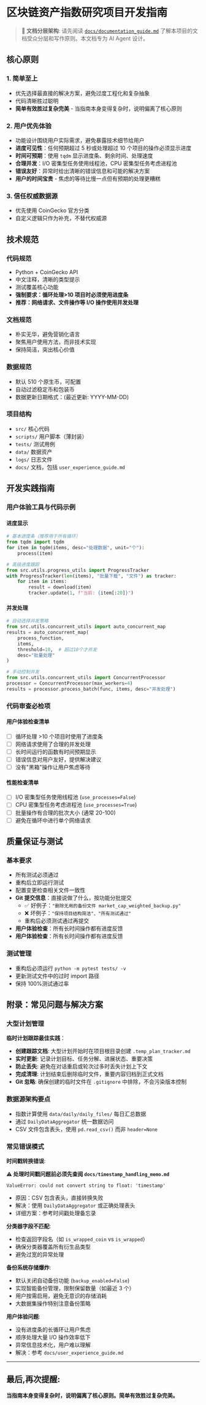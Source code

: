 # 区块链资产指数研究项目开发指南

> **📖 文档分层架构**: 请先阅读 [`docs/documentation_guide.md`](../docs/documentation_guide.md) 了解本项目的文档受众分层和写作原则。本文档专为 AI Agent 设计。

## 核心原则

### 1. 简单至上

- 优先选择最直接的解决方案，避免过度工程化和复杂抽象
- 代码清晰胜过聪明
- **简单有效胜过复杂完美** - 当指南本身变得复杂时，说明偏离了核心原则

### 2. 用户优先体验

- 功能设计围绕用户实际需求，避免暴露技术细节给用户
- **进度可见性**：任何预期超过 5 秒或处理超过 10 个项目的操作必须显示进度
- **时间可预期**：使用 `tqdm` 显示进度条、剩余时间、处理速度
- **合理并发**：I/O 密集型任务使用线程池，CPU 密集型任务考虑进程池
- **错误友好**：异常时给出清晰的错误信息和可能的解决方案
- **用户的时间宝贵** - 焦虑的等待比慢一点但有预期的处理更糟糕

### 3. 信任权威数据源

- 优先使用 CoinGecko 官方分类
- 自定义逻辑只作为补充，不替代权威源

## 技术规范

### 代码规范

- Python + CoinGecko API
- 中文注释，清晰的类型提示
- 测试覆盖核心功能
- **强制要求：循环处理>10 项目时必须使用进度条**
- **推荐：网络请求、文件操作等 I/O 操作使用并发处理**

### 文档规范

- 朴实无华，避免营销化语言
- 聚焦用户使用方法，而非技术实现
- 保持简洁，突出核心价值

### 数据规范

- 默认 510 个原生币，可配置
- 自动过滤稳定币和包装币
- 数据更新日期格式：(最近更新: YYYY-MM-DD)

### 项目结构

- `src/` 核心代码
- `scripts/` 用户脚本（薄封装）
- `tests/` 测试用例
- `data/` 数据资产
- `logs/` 日志文件
- `docs/` 文档，包括 `user_experience_guide.md`

## 开发实践指南

### 用户体验工具与代码示例

#### 进度显示

```python
# 基本进度条（推荐用于所有循环）
from tqdm import tqdm
for item in tqdm(items, desc="处理数据", unit="个"):
    process(item)

# 高级进度跟踪
from src.utils.progress_utils import ProgressTracker
with ProgressTracker(len(items), "批量下载", "文件") as tracker:
    for item in items:
        result = download(item)
        tracker.update(1, f"当前: {item[:20]}")
```

#### 并发处理

```python
# 自动选择并发策略
from src.utils.concurrent_utils import auto_concurrent_map
results = auto_concurrent_map(
    process_function,
    items,
    threshold=10,  # 超过10个才并发
    desc="批量处理"
)

# 手动控制并发
from src.utils.concurrent_utils import ConcurrentProcessor
processor = ConcurrentProcessor(max_workers=4)
results = processor.process_batch(func, items, desc="并发处理")
```

### 代码审查必检项

#### 用户体验检查清单

- [ ] 循环处理 >10 个项目时使用了进度条
- [ ] 网络请求使用了合理的并发处理
- [ ] 长时间运行的函数有时间预期显示
- [ ] 错误信息对用户友好，提供解决建议
- [ ] 没有"黑箱"操作让用户焦虑等待

#### 性能检查清单

- [ ] I/O 密集型任务使用线程池 (`use_processes=False`)
- [ ] CPU 密集型任务考虑进程池 (`use_processes=True`)
- [ ] 批量操作有合理的批次大小 (通常 20-100)
- [ ] 避免在循环中进行单个网络请求

## 质量保证与测试

### 基本要求

- 所有测试必须通过
- 重构后立即运行测试
- 配置变更检查相关文件一致性
- **Git 提交信息**：直接说做了什么，按功能分批提交
  - ✅ 好例子：`"删除无用的备份文件 market_cap_weighted_backup.py"`
  - ❌ 坏例子：`"保持项目结构简洁"、"所有测试通过"`
  - 重构后必须测试通过再提交
- **用户体验检查**：所有长时间操作都有进度反馈
- **用户体验检查**：所有长时间操作都有进度反馈

### 测试管理

- 重构后必须运行 `python -m pytest tests/ -v`
- 更新测试文件中的过时 import 路径
- 保持 100%测试通过率

## 附录：常见问题与解决方案

### 大型计划管理

**临时计划跟踪最佳实践**：

- **创建跟踪文档**: 大型计划开始时在项目根目录创建 `.temp_plan_tracker.md`
- **实时更新**: 记录计划目标、任务分解、进展状态、重要决策
- **防止丢失**: 避免在对话重启或轮次过多时丢失计划上下文
- **完成清理**: 计划结束后删除临时文件，重要内容归档到正式文档
- **Git 忽略**: 确保创建的临时文件在 `.gitignore` 中排除，不会污染版本控制

### 数据源架构要点

- 指数计算使用 `data/daily/daily_files/` 每日汇总数据
- 通过 `DailyDataAggregator` 统一数据访问
- CSV 文件包含表头，使用 `pd.read_csv()` 而非 `header=None`

### 常见错误模式

**时间戳转换错误**:

**⚠️ 处理时间戳问题前必须先查阅 `docs/timestamp_handling_memo.md`**

```
ValueError: could not convert string to float: 'timestamp'
```

- 原因：CSV 包含表头，直接转换失败
- 解决：使用 `DailyDataAggregator` 或正确处理表头
- 详细方案：参考时间戳处理备忘录

**分类器字段不匹配**:

- 检查返回字段名（如 `is_wrapped_coin` vs `is_wrapped`）
- 确保分类器覆盖所有衍生品类型
- 避免过宽的异常处理

**备份系统存储爆炸**:

- 默认关闭自动备份功能 (`backup_enabled=False`)
- 实现智能备份管理，限制保留数量（如最近 3 个）
- 用户按需启用，避免无意识的存储消耗
- 大数据集操作特别注意备份策略

**用户体验问题**:

- 没有进度条的长循环让用户焦虑
- 顺序处理大量 I/O 操作效率低下
- 异常信息技术化，用户难以理解
- 解决：参考 `docs/user_experience_guide.md`

---

## 最后,再次提醒:

**当指南本身变得复杂时，说明偏离了核心原则。简单有效胜过复杂完美。**
